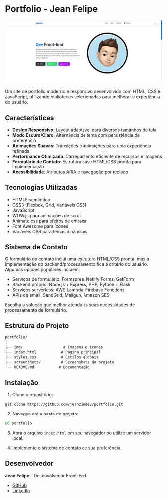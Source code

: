 # Portfolio - Jean Felipe

![Portfolio Screenshot](screenshots/portfolio.png)

Um site de portfolio moderno e responsivo desenvolvido com HTML, CSS e JavaScript, utilizando bibliotecas selecionadas para melhorar a experiência do usuário.

## Características

- **Design Responsivo**: Layout adaptável para diversos tamanhos de tela
- **Modo Escuro/Claro**: Alternância de tema com persistência de preferência
- **Animações Suaves**: Transições e animações para uma experiência refinada
- **Performance Otimizada**: Carregamento eficiente de recursos e imagens
- **Formulário de Contato**: Estrutura base HTML/CSS pronta para implementação
- **Acessibilidade**: Atributos ARIA e navegação por teclado

## Tecnologias Utilizadas

- HTML5 semântico
- CSS3 (Flexbox, Grid, Variáveis CSS)
- JavaScript 
- WOW.js para animações de scroll
- Animate.css para efeitos de entrada
- Font Awesome para ícones
- Variáveis CSS para temas dinâmicos

## Sistema de Contato

O formulário de contato inclui uma estrutura HTML/CSS pronta, mas a implementação do backend/processamento fica a critério do usuário. Algumas opções populares incluem:

- Serviços de formulário: Formspree, Netlify Forms, GetForm
- Backend próprio: Node.js + Express, PHP, Python + Flask
- Serviços serverless: AWS Lambda, Firebase Functions
- APIs de email: SendGrid, Mailgun, Amazon SES

Escolha a solução que melhor atenda às suas necessidades de processamento de formulário.

## Estrutura do Projeto

```
portfolio/
│
├── img/                  # Imagens e ícones
├── index.html           # Página principal
├── styles.css           # Estilos globais
├── screenshots/         # Screenshots do projeto
└── README.md           # Documentação
```

## Instalação

1. Clone o repositório:
```bash
git clone https://github.com/jeanzimdev/portfolio.git
```

2. Navegue até a pasta do projeto:
```bash
cd portfolio
```

3. Abra o arquivo `index.html` em seu navegador ou utilize um servidor local.

4. Implemente o sistema de contato de sua preferência.

## Desenvolvedor

**Jean Felipe** - Desenvolvedor Front-End

- [GitHub](https://github.com/jeanzimdev)
- [LinkedIn](https://www.linkedin.com/in/jean-felipe-martin-991568262/)